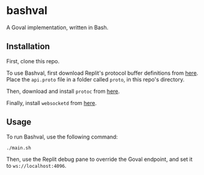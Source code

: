 # bashval

A Goval implementation, written in Bash.

## Installation

First, clone this repo.

To use Bashval, first download Replit's protocol buffer definitions from [here](https://raw.githubusercontent.com/Goval-Community/homeval/main/src/protobufs/goval.proto).
Place the `api.proto` file in a folder called `proto`, in this repo's directory.

Then, download and install `protoc` from [here](https://github.com/protocolbuffers/protobuf/releases/).

Finally, install `websocketd` from [here](https://github.com/joewalnes/websocketd#download).

## Usage

To run Bashval, use the following command:

```bash
./main.sh
```

Then, use the Replit debug pane to override the Goval endpoint, and set it to `ws://localhost:4096`.
